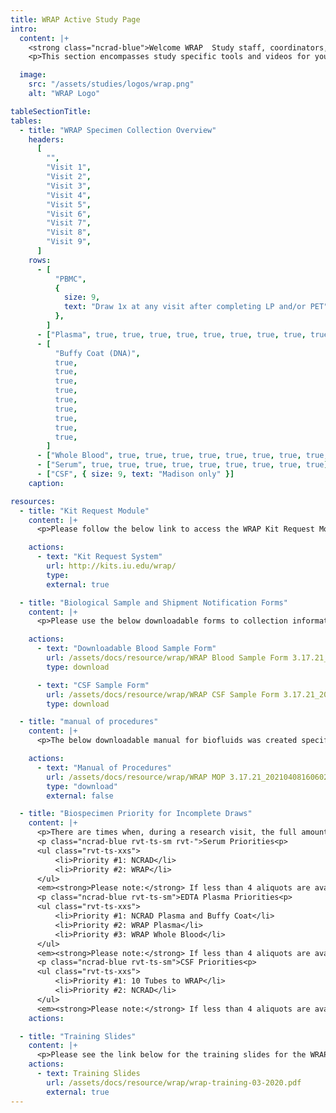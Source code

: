 ```yaml
---
title: WRAP Active Study Page
intro:
  content: |+
    <strong class="ncrad-blue">Welcome WRAP  Study staff, coordinators, and PI's.</strong>
    <p>This section encompasses study specific tools and videos for your reference. If you have any questions, comments, or new ideas please contact NCRAD by <a href="mailto:alzstudy@iu.edu" class="link">email</a> or phone (800) 526-2839 or directly at (317) 278-1170.</p>

  image:
    src: "/assets/studies/logos/wrap.png"
    alt: "WRAP Logo"

tableSectionTitle:
tables:
  - title: "WRAP Specimen Collection Overview"
    headers:
      [
        "",
        "Visit 1",
        "Visit 2",
        "Visit 3",
        "Visit 4",
        "Visit 5",
        "Visit 6",
        "Visit 7",
        "Visit 8",
        "Visit 9",
      ]
    rows:
      - [
          "PBMC",
          {
            size: 9,
            text: "Draw 1x at any visit after completing LP and/or PET",
          },
        ]
      - ["Plasma", true, true, true, true, true, true, true, true, true]
      - [
          "Buffy Coat (DNA)",
          true,
          true,
          true,
          true,
          true,
          true,
          true,
          true,
          true,
        ]
      - ["Whole Blood", true, true, true, true, true, true, true, true, true]
      - ["Serum", true, true, true, true, true, true, true, true, true]
      - ["CSF", { size: 9, text: "Madison only" }]
    caption:

resources:
  - title: "Kit Request Module"
    content: |+
      <p>Please follow the below link to access the WRAP Kit Request Module. This link will direct you to a REDCap database where study coordinators and staff may request kits, individual supplies, and/or labels. Please allow a total of two weeks for kit requests to be compiled and delivered to your site.</p>

    actions:
      - text: "Kit Request System"
        url: http://kits.iu.edu/wrap/
        type:
        external: true

  - title: "Biological Sample and Shipment Notification Forms"
    content: |+
      <p>Please use the below downloadable forms to collection information on specimen patient demographics, collection, and processing.  We respectfully ask that all completed forms be emailed (alzstudy@iu.edu) or faxed (317-321-2003) prior to shipment.  If you complete the form on the website, you can choose to have it emailed automatically to us.  We also ask that all shipments include a hard copy of each sample form.</p>

    actions:
      - text: "Downloadable Blood Sample Form"
        url: /assets/docs/resource/wrap/WRAP Blood Sample Form 3.17.21_20210408160602_869995.pdf
        type: download

      - text: "CSF Sample Form"
        url: /assets/docs/resource/wrap/WRAP CSF Sample Form 3.17.21_20210408160602_870211.pdf
        type: download

  - title: "manual of procedures"
    content: |+
      <p>The below downloadable manual for biofluids was created specifically for the WRAP Study. Please feel free to explore the manual through the hyperlinked ‘Table of Contents’. Questions concerning any part of the manual may be directed at NCRAD (alzstudy@iu.edu, (800)526-2839 or ) for further clarification.</p>

    actions:
      - text: "Manual of Procedures"
        url: /assets/docs/resource/wrap/WRAP MOP 3.17.21_20210408160602_869779.pdf
        type: "download"
        external: false

  - title: "Biospecimen Priority for Incomplete Draws"
    content: |+
      <p>There are times when, during a research visit, the full amount of blood and/or CSF is not collected. In those cases, WRAP will follow the following priority guidelines.</p>
      <p class="ncrad-blue rvt-ts-sm rvt-">Serum Priorities<p>
      <ul class="rvt-ts-xxs">
          <li>Priority #1: NCRAD</li>
          <li>Priority #2: WRAP</li>
      </ul>
      <em><strong>Please note:</strong> If less than 4 aliquots are available, half will stay with WRAP and half will go to NCRAD</em>
      <p class="ncrad-blue rvt-ts-sm">EDTA Plasma Priorities<p>
      <ul class="rvt-ts-xxs">
          <li>Priority #1: NCRAD Plasma and Buffy Coat</li>
          <li>Priority #2: WRAP Plasma</li>
          <li>Priority #3: WRAP Whole Blood</li>
      </ul>
      <em><strong>Please note:</strong> If less than 4 aliquots are available, half will stay with WRAP and half will go to NCRAD</em>
      <p class="ncrad-blue rvt-ts-sm">CSF Priorities<p>
      <ul class="rvt-ts-xxs">
          <li>Priority #1: 10 Tubes to WRAP</li>
          <li>Priority #2: NCRAD</li>
      </ul>
      <em><strong>Please note:</strong> If less than 4 aliquots are available, half will stay with WRAP and half will go to NCRAD</em>
    actions:

  - title: "Training Slides"
    content: |+
      <p>Please see the link below for the training slides for the WRAP study.</p>
    actions:
      - text: Training Slides
        url: /assets/docs/resource/wrap/wrap-training-03-2020.pdf
        external: true
---
```

